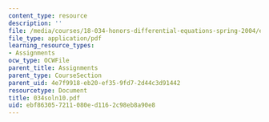 ```yaml
---
content_type: resource
description: ''
file: /media/courses/18-034-honors-differential-equations-spring-2004/ebf863057211080ed1162c98eb8a90e8_034soln10.pdf
file_type: application/pdf
learning_resource_types:
- Assignments
ocw_type: OCWFile
parent_title: Assignments
parent_type: CourseSection
parent_uid: 4e7f9918-eb20-ef35-9fd7-2d44c3d91442
resourcetype: Document
title: 034soln10.pdf
uid: ebf86305-7211-080e-d116-2c98eb8a90e8
---
```

